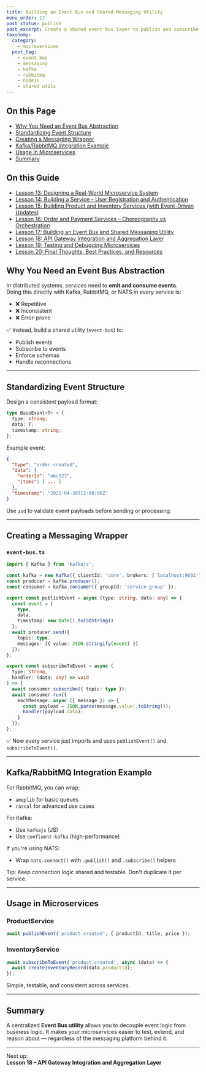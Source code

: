 ```yaml
---
title: Building an Event Bus and Shared Messaging Utility
menu_order: 17
post_status: publish
post_excerpt: Create a shared event bus layer to publish and subscribe to events across your microservices using Kafka or RabbitMQ.
taxonomy:
  category:
    - microservices
  post_tag:
    - event bus
    - messaging
    - kafka
    - rabbitmq
    - nodejs
    - shared utils
---
```


<div class="toc" markdown="1">

<div class="otp" markdown="1">

## On this Page

- [Why You Need an Event Bus Abstraction](#why-you-need-an-event-bus-abstraction)
- [Standardizing Event Structure](#standardizing-event-structure)
- [Creating a Messaging Wrapper](#creating-a-messaging-wrapper)
- [Kafka/RabbitMQ Integration Example](#kafkarabbitmq-integration-example)
- [Usage in Microservices](#usage-in-microservices)
- [Summary](#summary)

</div>

<div class="otg" markdown="1">

## On this Guide

- [Lesson 13: Designing a Real-World Microservice System](./lesson-13-designing-a-real-world-microservice-system)
- [Lesson 14: Building a Service – User Registration and Authentication](./lesson-14-building-a-service-user-registration-and-authentication)
- [Lesson 15: Building Product and Inventory Services (with Event-Driven Updates)](./lesson-15-building-product-and-inventory-services-with-event-driven-updates)
- [Lesson 16: Order and Payment Services – Choreography vs Orchestration](./lesson-16-order-and-payment-services-choreography-vs-orchestration)
- [Lesson 17: Building an Event Bus and Shared Messaging Utility](./lesson-17-building-an-event-bus-and-shared-messaging-utility)
- [Lesson 18: API Gateway Integration and Aggregation Layer](./lesson-18-api-gateway-integration-and-aggregation-layer)
- [Lesson 19: Testing and Debugging Microservices](./lesson-19-testing-and-debugging-microservices)
- [Lesson 20: Final Thoughts, Best Practices, and Resources](./lesson-20-final-thoughts-best-practices-and-resources)

</div>

</div>

<div class="guru-main" markdown="1">

## Why You Need an Event Bus Abstraction

In distributed systems, services need to **emit and consume events**.  
Doing this directly with Kafka, RabbitMQ, or NATS in every service is:

- ❌ Repetitive
- ❌ Inconsistent
- ❌ Error-prone

✅ Instead, build a shared utility (`event-bus`) to:
- Publish events
- Subscribe to events
- Enforce schemas
- Handle reconnections

---

## Standardizing Event Structure

Design a consistent payload format:

```ts
type BaseEvent<T> = {
  type: string;
  data: T;
  timestamp: string;
};
```

Example event:
```json
{
  "type": "order.created",
  "data": {
    "orderId": "abc123",
    "items": [ ... ]
  },
  "timestamp": "2025-04-30T12:00:00Z"
}
```

Use `zod` to validate event payloads before sending or processing.

---

## Creating a Messaging Wrapper

### `event-bus.ts`

```ts
import { Kafka } from 'kafkajs';

const kafka = new Kafka({ clientId: 'core', brokers: ['localhost:9092'] });
const producer = kafka.producer();
const consumer = kafka.consumer({ groupId: 'service-group' });

export const publishEvent = async (type: string, data: any) => {
  const event = {
    type,
    data,
    timestamp: new Date().toISOString()
  };
  await producer.send({
    topic: type,
    messages: [{ value: JSON.stringify(event) }]
  });
};

export const subscribeToEvent = async (
  type: string,
  handler: (data: any) => void
) => {
  await consumer.subscribe({ topic: type });
  await consumer.run({
    eachMessage: async ({ message }) => {
      const payload = JSON.parse(message.value!.toString());
      handler(payload.data);
    }
  });
};
```

✅ Now every service just imports and uses `publishEvent()` and `subscribeToEvent()`.

---

## Kafka/RabbitMQ Integration Example

For RabbitMQ, you can wrap:
- `amqplib` for basic queues
- `rascal` for advanced use cases

For Kafka:
- Use `kafkajs` (JS)
- Use `confluent-kafka` (high-performance)

If you're using NATS:
- Wrap `nats.connect()` with `.publish()` and `.subscribe()` helpers

Tip: Keep connection logic shared and testable. Don't duplicate it per service.

---

## Usage in Microservices

### ProductService
```ts
await publishEvent('product.created', { productId, title, price });
```

### InventoryService
```ts
await subscribeToEvent('product.created', async (data) => {
  await createInventoryRecord(data.productId);
});
```

Simple, testable, and consistent across services.

---

## Summary

A centralized **Event Bus utility** allows you to decouple event logic from business logic. It makes your microservices easier to test, extend, and reason about — regardless of the messaging platform behind it.

---

Next up:  
**Lesson 18 – API Gateway Integration and Aggregation Layer**

</div>
